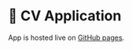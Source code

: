 # 📄 CV Application

App is hosted live on [GitHub pages](https://junyuhuang.github.io/top-cv-application).
